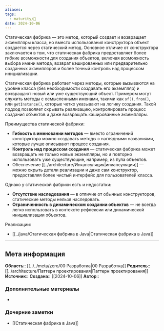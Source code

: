 ```yaml
---
aliases: 
tags:
  - maturity/🌱
date: 2024-10-06
---
```

Статическая фабрика — это метод, который создает и возвращает экземпляры класса, но вместо использования конструктора объект создается через статический метод. Основное отличие от конструктора заключается в том, что статическая фабрика предоставляет более гибкие возможности для создания объектов, включая возможность выбора имени метода, возврат кэшированных или предварительно созданных экземпляров и более точный контроль над процессом инициализации.

Статическая фабрика работает через методы, которые вызываются на уровне класса (без необходимости создавать его экземпляр) и возвращают новый или уже существующий объект. Примером могут служить методы с осмысленными именами, такими как `of()`, `from()`, или `getInstance()`, которые четко указывают на логику создания. Такой подход позволяет скрывать реализацию, контролировать процесс создания объектов и даже возвращать кэшированные экземпляры.

Преимущества статической фабрики:
- **Гибкость в именовании методов** — вместо ограничений конструктора можно создавать методы с наглядными названиями, которые лучше описывают процесс создания.
- **Контроль над процессом создания** — статическая фабрика может возвращать не только новые экземпляры, но и повторно использовать уже существующие, например, из пула объектов.
- Обеспечение [[../architecture/Инкапсуляция|инкапсуляции]] — можно скрыть детали реализации и даже сам конструктор, предоставляя более чистый интерфейс для пользователей класса.

Однако у статической фабрики есть и недостатки:
- **Отсутствие наследования** — в отличие от обычных конструкторов, статические методы нельзя наследовать.
- **Ограниченность в динамическом создании объектов** — не всегда легко использовать в контексте рефлексии или динамической инициализации объектов.

Реализации:
- [[../java/Статическая фабрика в Java|Статическая фабрика в Java]]


***
## Мета информация
**Область**:: [[../../meta/zero/00 Разработка|00 Разработка]]
**Родитель**:: [[../architecture/Паттерн проектирования|Паттерн проектирования]]
**Источник**:: 
**Создана**:: [[2024-10-06]]
**Автор**:: 
### Дополнительные материалы
- 

### Дочерние заметки
<!-- QueryToSerialize: LIST FROM [[]] WHERE contains(Родитель, this.file.link) or contains(parents, this.file.link) -->
<!-- SerializedQuery: LIST FROM [[]] WHERE contains(Родитель, this.file.link) or contains(parents, this.file.link) -->
- [[Статическая фабрика в Java]]
<!-- SerializedQuery END -->

